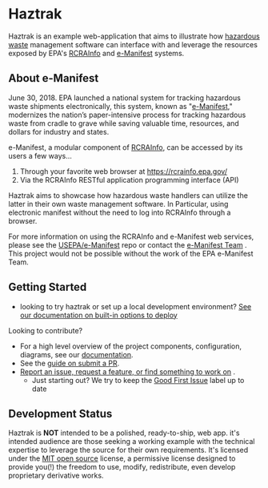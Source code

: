# Haztrak

Haztrak is an example web-application that aims to illustrate
how [hazardous waste](https://www.epa.gov/hw) management software can interface with and leverage
the resources exposed by EPA's [RCRAInfo](https://rcrainfo.epa.gov/)
and [e-Manifest](https://github.com/USEPA/e-manifest) systems.

## About e-Manifest

June 30, 2018. EPA launched a national system for tracking hazardous waste shipments electronically,
this system, known as "[e-Manifest](https://www.epa.gov/e-manifest)," modernizes the nation’s
paper-intensive process
for tracking hazardous waste from cradle to grave while saving valuable time, resources, and dollars
for industry and states.

e-Manifest, a modular component of [RCRAInfo](https://rcrainfo.epa.gov/), can be accessed by
its users a few ways...

1. Through your favorite web browser at https://rcrainfo.epa.gov/
2. Via the RCRAInfo RESTful application programming interface (API)

Haztrak aims to showcase how hazardous waste handlers can utilize the latter in their own waste
management software.
In Particular, using electronic manifest without the need to log into RCRAInfo through a browser.

For more information on using the RCRAInfo and e-Manifest web services, please see the
[USEPA/e-Manifest](https://github.com/USEPA/e-manifest) repo or contact the
[e-Manifest Team](https://www.epa.gov/e-manifest/forms/contact-us-about-hazardous-waste-electronic-manifest-system)
.
This project would not be possible without the work of the EPA e-Manifest Team.

## Getting Started

- looking to try haztrak or set up a local development
  environment? [See our documentation on built-in options to deploy](docs/README.md#deployment)

Looking to contribute?

- For a high level overview of the project components, configuration, diagrams, see
  our [documentation](https://github.com/USEPA/haztrak/tree/main/docs).
- See the [guide on submit a PR](https://github.com/USEPA/haztrak/blob/main/docs/CONTRIBUTING.md).
- [Report an issue, request a feature, or find something to work on](https://github.com/USEPA/haztrak/issues)
  .
    - Just starting out? We try to keep
      the [Good First Issue](https://github.com/USEPA/haztrak/labels/good%20first%20issue) label up
      to date

## Development Status

Haztrak is **NOT** intended to be a polished, ready-to-ship, web app. it's intended audience are
those seeking
a working example with the technical expertise to leverage the source for their own requirements.
It's licensed under the [MIT open source](./LICENSE) license, a permissive license designed to
provide you(!)
the freedom to use, modify, redistribute, even develop proprietary derivative works.
